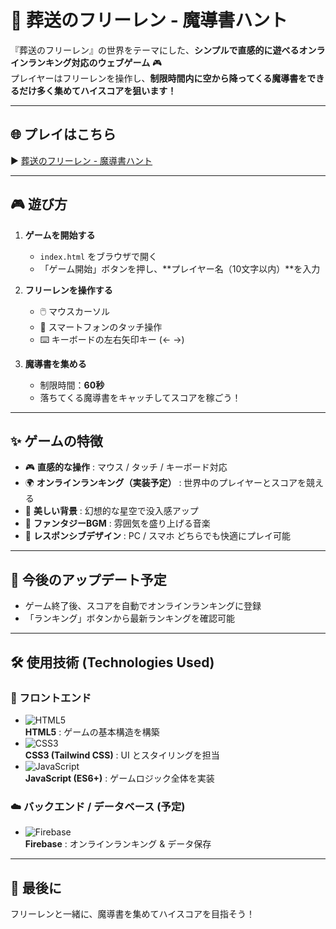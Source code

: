 # 📖 葬送のフリーレン - 魔導書ハント

『葬送のフリーレン』の世界をテーマにした、**シンプルで直感的に遊べるオンラインランキング対応のウェブゲーム** 🎮  
プレイヤーはフリーレンを操作し、**制限時間内に空から降ってくる魔導書をできるだけ多く集めてハイスコアを狙います！**  

---

## 🌐 プレイはこちら
▶️ [葬送のフリーレン - 魔導書ハント](https://imshota1009.github.io/Freiren-s-Grimoire-Hunt/)

---

## 🎮 遊び方

1. **ゲームを開始する**
   - `index.html` をブラウザで開く
   - 「ゲーム開始」ボタンを押し、**プレイヤー名（10文字以内）**を入力

2. **フリーレンを操作する**
   - 🖱️ マウスカーソル  
   - 📱 スマートフォンのタッチ操作  
   - ⌨️ キーボードの左右矢印キー (← →)

3. **魔導書を集める**
   - 制限時間：**60秒**  
   - 落ちてくる魔導書をキャッチしてスコアを稼ごう！

---

## ✨ ゲームの特徴

- 🎮 **直感的な操作** : マウス / タッチ / キーボード対応  
- 🌍 **オンラインランキング（実装予定）** : 世界中のプレイヤーとスコアを競える  
- 🌌 **美しい背景** : 幻想的な星空で没入感アップ  
- 🎵 **ファンタジーBGM** : 雰囲気を盛り上げる音楽  
- 📱 **レスポンシブデザイン** : PC / スマホ どちらでも快適にプレイ可能  

---

## 🌟 今後のアップデート予定

- ゲーム終了後、スコアを自動でオンラインランキングに登録  
- 「ランキング」ボタンから最新ランキングを確認可能  

---

## 🛠️ 使用技術 (Technologies Used)

### 🎨 フロントエンド
- ![HTML5](https://img.shields.io/badge/HTML5-E34F26?logo=html5&logoColor=white&style=for-the-badge)  
  **HTML5** : ゲームの基本構造を構築
- ![CSS3](https://img.shields.io/badge/CSS3-1572B6?logo=css3&logoColor=white&style=for-the-badge)  
  **CSS3 (Tailwind CSS)** : UI とスタイリングを担当
- ![JavaScript](https://img.shields.io/badge/JavaScript-ES6+-F7DF1E?logo=javascript&logoColor=black&style=for-the-badge)  
  **JavaScript (ES6+)** : ゲームロジック全体を実装

### ☁️ バックエンド / データベース (予定)
- ![Firebase](https://img.shields.io/badge/Firebase-FFCA28?logo=firebase&logoColor=black&style=for-the-badge)  
  **Firebase** : オンラインランキング & データ保存  

---

## 🌸 最後に
フリーレンと一緒に、魔導書を集めてハイスコアを目指そう！  

